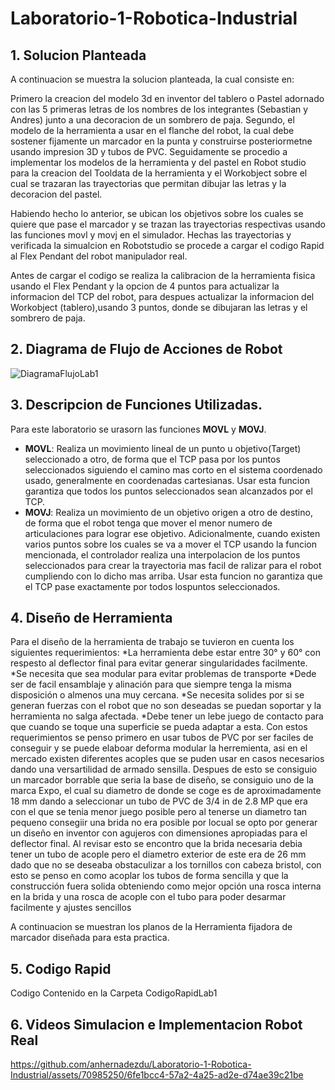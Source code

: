 # Laboratorio-1-Robotica-Industrial
## 1. Solucion Planteada
A continuacion se muestra la solucion planteada, la cual consiste en:

Primero la creacion del modelo 3d en inventor del tablero o Pastel adornado con las 5 primeras letras de los nombres de los integrantes (Sebastian y Andres) junto a una decoracion de un sombrero de paja. Segundo, el modelo de la herramienta a usar en el flanche del robot, la cual debe sostener fijamente un marcador en la punta y construirse posteriormetne usando impresion 3D y tubos de PVC. Seguidamente se procedio a implementar los modelos de la herramienta y del pastel en Robot studio para la creacion del Tooldata de la herramienta y el Workobject sobre el cual se trazaran las trayectorias que permitan dibujar las letras y la decoracion del pastel.

Habiendo hecho lo anterior, se ubican los objetivos sobre los cuales se quiere que pase el marcador y se trazan las trayectorias respectivas usando las funciones movl y movj en el simulador. Hechas las trayectorias y verificada la simualcion en Robotstudio se procede a cargar el codigo Rapid al Flex Pendant del robot manipulador real.

Antes de cargar el codigo se realiza la calibracion de la herramienta fisica usando el Flex Pendant y la opcion de 4 puntos para actualizar la informacion del TCP del robot, para despues actualizar la informacion del Workobject (tablero),usando 3 puntos, donde se dibujaran las letras y el sombrero de paja.
## 2. Diagrama de Flujo de Acciones de Robot
![DiagramaFlujoLab1](https://github.com/anhernadezdu/Laboratorio-1-Robotica-Industrial/assets/70985250/b701f764-fc35-47de-b7d8-55fd3c524727)


## 3. Descripcion de Funciones Utilizadas.
Para este laboratorio se urasorn las funciones **MOVL** y **MOVJ**.

- **MOVL**: Realiza un movimiento lineal de un punto u objetivo(Target) seleccionado a otro, de forma que el TCP pasa por los puntos seleccionados siguiendo el camino mas corto en el sistema coordenado usado, generalmente en coordenadas cartesianas. Usar esta funcion garantiza que todos los puntos seleccionados sean alcanzados por el TCP.
- **MOVJ**: Realiza un movimiento de un objetivo origen a otro de destino, de forma que el robot tenga que mover el menor numero de articulaciones para lograr ese objetivo. Adicionalmente, cuando existen varios puntos sobre los cuales se va a mover el TCP usando la funcion mencionada, el controlador realiza una interpolacion de los puntos seleccionados para crear la trayectoria mas facil de ralizar para el robot cumpliendo con lo dicho mas arriba. Usar esta funcion no garantiza que el TCP pase exactamente por todos lospuntos seleccionados.

## 4. Diseño de Herramienta
Para el diseño de la herramienta de trabajo se tuvieron en cuenta los siguientes requerimientos:
*La herramienta debe estar entre 30° y 60° con respesto al deflector final para evitar generar singularidades facilmente.
*Se necesita que sea modular para evitar problemas de transporte
*Dede ser de facil ensamblaje y alinación para que siempre tenga la misma disposición o almenos una muy cercana.
*Se necesita solides por si se generan fuerzas con el robot que no son deseadas se puedan soportar y la herramienta no salga afectada.
*Debe tener un lebe juego de contacto para que cuando se toque una superficie se pueda adaptar a esta.
Con estos requerimientos se penso primero en usar tubos de PVC por ser faciles de conseguir y se puede elaboar deforma modular la herremienta, asi en el mercado existen diferentes acoples que se puden usar en casos necesarios dando una versartilidad de armado sensilla. Despues de esto se consiguio un marcador borrable que seria la base de diseño, se consiguio uno de la marca Expo, el cual su diametro de donde se coge es de aproximadamente 18 mm dando a seleccionar un tubo de PVC de 3/4 in de 2.8 MP que era con el que se tenia menor juego posible pero al tenerse un diametro tan pequeno consegiir una brida no era posible por locual se opto por generar un diseño en inventor con agujeros con dimensiones apropiadas para el deflector final. Al revisar esto se encontro que la brida necesaria debia tener un tubo de acople pero el diametro exterior de este era de 26 mm dado que no se deseaba obstaculizar a los tornillos con cabeza bristol, con esto se penso en como acoplar los tubos de forma sencilla y que la construcción fuera solida obteniendo como mejor opción una rosca interna en la brida y una rosca de acople con el tubo para poder desarmar facilmente y ajustes sencillos

A continuacion se muestran los planos de la Herramienta fijadora de marcador diseñada para esta practica.
## 5. Codigo Rapid
Codigo Contenido en la Carpeta CodigoRapidLab1

## 6. Videos Simulacion e Implementacion Robot Real


https://github.com/anhernadezdu/Laboratorio-1-Robotica-Industrial/assets/70985250/6fe1bcc4-57a2-4a25-ad2e-d74ae39c21be

